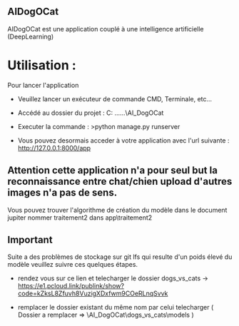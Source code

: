 ## AIDogOCat 

AIDogOCat est une application couplé à une intelligence artificielle (DeepLearning)


# Utilisation :

Pour lancer l'application 

- Veuillez lancer un exécuteur de commande CMD, Terminale, etc...

- Accédé au dossier du projet : C: \...\...\AI_DogOCat

- Executer la commande : >python manage.py runserver

- Vous pouvez desormais acceder à votre application avec l'url suivante : http://127.0.0.1:8000/app


## Attention cette application n'a pour seul but la reconnaissance entre chat/chien upload d'autres images n'a pas de sens.


Vous pouvez trouver l'algorithme de création du modèle dans le document jupiter nommer traitement2 dans app\traitement2

## Important
Suite a des problèmes de stockage sur git lfs qui resulte d'un poids élevé du modèle veuillez suivre ces quelques étapes.

- rendez vous sur ce lien et telecharger le dossier dogs_vs_cats -> https://e1.pcloud.link/publink/show?code=kZksL8Zfuvh8VuzigXDxfwm9COeRLnqSvvk

- remplacer le dossier existant du même nom par celui telecharger
( Dossier a remplacer => \AI_DogOCat\dogs_vs_cats\models )
